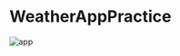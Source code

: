 # WeatherAppPractice

![app](https://github.com/shmg1679/WeatherAppPractice/assets/91004979/211653b2-222e-4522-945e-a81771b75fc5)
